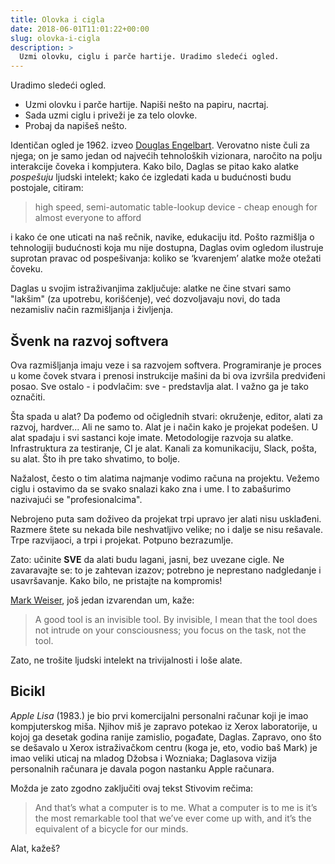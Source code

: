 ```yaml
---
title: Olovka i cigla
date: 2018-06-01T11:01:22+00:00
slug: olovka-i-cigla
description: >
  Uzmi olovku, ciglu i parče hartije. Uradimo sledeći ogled.
---
```


Uradimo sledeći ogled.

  + Uzmi olovku i parče hartije. Napiši nešto na papiru, nacrtaj.
  + Sada uzmi ciglu i priveži je za telo olovke.
  + Probaj da napišeš nešto.

Identičan ogled je 1962. izveo [Douglas Engelbart](https://en.wikipedia.org/wiki/Douglas_Engelbart). Verovatno niste čuli za njega; on je samo jedan od najvećih tehnoloških vizionara, naročito na polju interakcije čoveka i kompjutera. Kako bilo, Daglas se pitao kako alatke _pospešuju_ ljudski intelekt; kako će izgledati kada u budućnosti budu postojale, citiram:

> high speed, semi-automatic table-lookup device - cheap enough for almost everyone to afford

i kako će one uticati na naš rečnik, navike, edukaciju itd. Pošto razmišlja o tehnologiji budućnosti koja mu nije dostupna, Daglas ovim ogledom ilustruje suprotan pravac od pospešivanja: koliko se ‘kvarenjem’ alatke može otežati čoveku.

Daglas u svojim istraživanjima zaključuje: alatke ne čine stvari samo "lakšim" (za upotrebu, korišćenje), već dozvoljavaju novi, do tada nezamisliv način razmišljanja i življenja.

## Švenk na razvoj softvera

Ova razmišljanja imaju veze i sa razvojem softvera. Programiranje je proces u kome čovek stvara i prenosi instrukcije mašini da bi ova izvršila predviđeni posao. Sve ostalo - i podvlačim: sve - predstavlja alat. I važno ga je tako označiti.

Šta spada u alat? Da pođemo od očiglednih stvari: okruženje, editor, alati za razvoj, hardver... Ali ne samo to. Alat je i način kako je projekat podešen. U alat spadaju i svi sastanci koje imate. Metodologije razvoja su alatke. Infrastruktura za testiranje, CI je alat. Kanali za komunikaciju, Slack, pošta, su alat. Što ih pre tako shvatimo, to bolje.

Nažalost, često o tim alatima najmanje vodimo računa na projektu. Vežemo ciglu i ostavimo da se svako snalazi kako zna i ume. I to zabašurimo nazivajući se "profesionalcima".

Nebrojeno puta sam doživeo da projekat trpi upravo jer alati nisu usklađeni. Razmere štete su nekada bile neshvatljivo velike; no i dalje se nisu rešavale. Trpe razvijaoci, a trpi i projekat. Potpuno bezrazumlje.

Zato: učinite **SVE** da alati budu lagani, jasni, bez uvezane cigle. Ne zavaravajte se: to je zahtevan izazov; potrebno je neprestano nadgledanje i usavršavanje. Kako bilo, ne pristajte na kompromis!

[Mark Weiser](https://en.wikipedia.org/wiki/Mark_Weiser), još jedan izvarendan um, kaže:

> A good tool is an invisible tool. By invisible, I mean that the tool does not intrude on your consciousness; you focus on the task, not the tool.

Zato, ne trošite ljudski intelekt na trivijalnosti i loše alate.

## Bicikl

_Apple Lisa_ (1983.) je bio prvi komercijalni personalni računar koji je imao kompjuterskog miša. Njihov miš je zapravo potekao iz Xerox laboratorije, u kojoj ga desetak godina ranije zamislio, pogađate, Daglas. Zapravo, ono što se dešavalo u Xerox istraživačkom centru (koga je, eto, vodio baš Mark) je imao veliki uticaj na mladog Džobsa i Wozniaka; Daglasova vizija personalnih računara je davala pogon nastanku Apple računara.

Možda je zato zgodno zaključiti ovaj tekst Stivovim rečima:

> And that’s what a computer is to me. What a computer is to me is it’s the most remarkable tool that we’ve ever come up with, and it’s the equivalent of a bicycle for our minds.

Alat, kažeš?
